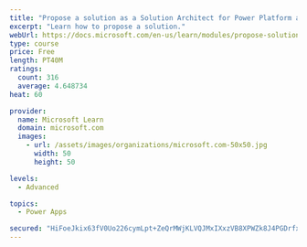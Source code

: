 ```yaml
---
title: "Propose a solution as a Solution Architect for Power Platform and Dynamics 365"
excerpt: "Learn how to propose a solution."
webUrl: https://docs.microsoft.com/en-us/learn/modules/propose-solution/
type: course
price: Free
length: PT40M
ratings:
  count: 316
  average: 4.648734
heat: 60

provider:
  name: Microsoft Learn
  domain: microsoft.com
  images:
    - url: /assets/images/organizations/microsoft.com-50x50.jpg
      width: 50
      height: 50

levels:
  - Advanced

topics:
  - Power Apps

secured: "HiFoeJkix63fV0Uo226cymLpt+ZeQrMWjKLVQJMxIXxzVB8XPWZk8J4PGDrfx0GM7S5LRcSsGr+piq9e/rDBuXWhwlL7kZBqDtYJk1beU9DmU05PWA7CuMVnF6/73KlXhA1ICg/Q8Q4jdLnDMewBSfvTgRTDsBR2Cb475qR/In9bjJTAzzk7xZmBLMkjuFqa+REaF+7ySZlG8WB3O5k0oy8XZCM6BYu7ndZlO1uCHUEd3FF6xSV+ho72f1goAczcfEZ3Ufc8PTtZfBistk70HtEcxVgSNyHsGFwZhShDwYiSCfGihkS9mjkuamoamtF2XOBhJDQZU9fkpJricHlWrTO5TnKUCMW0CU+UHvfKV+Ekkz9g8wgFhzBFSoAqlU5ureN88MHyZXI7T2lsKQ3qAg==;/X7118R3ybcnoncu25cYJA=="
---
```


